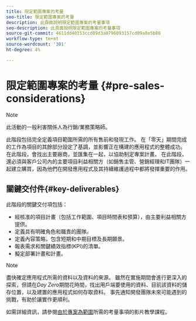 ```yaml
---
title: 限定範圍專案的考量
seo-title: 限定範圍專案的考量
description: 此頁面說明限定範圍專案的考量事項
seo-description: 此頁面說明限定範圍專案的考量事項
source-git-commit: 4611dd40153ccd09d3a0796093157cd09a8e5b80
workflow-type: tm+mt
source-wordcount: '301'
ht-degree: 4%

---
```



# 限定範圍專案的考量 {#pre-sales-considerations}

>[!NOTE]
>此活動的一般利害關係人為行銷/業務策略師。

此階段包括完全定義項目範圍所需的所有售前和發現工作。 在「零天」期間完成的工作為項目的其餘部分設定了基調，並影響正在構建的應用程式的整體成功。
在此階段，會找出主要廠商，並匯集在一起，以協助制定專案計畫。 在此階段，還必須與客戶公司內的主要項目利益相關方（如銷售主管、營銷經理和IT團隊）一起建立購買，因為他們在開發應用程式及其持續維護過程中都將發揮重要的作用。

## 關鍵交付件{#key-deliverables}

此階段的關鍵交付項包括：

* 經核准的項目計畫（包括工作範圍、項目時間表和預算），由主要利益相關方提供。
* 定義具有明確角色和職責的團隊。
* 定義內容策略，包含短期和中期目標及長期願景。
* 報表需求和關鍵績效指標(KPI)的清單。
* 擬定部署計畫和計畫。

>[!NOTE]
>
>盡快確定應用程式所需的資料以及資料的來源。 雖然在實施期間會進行更深入的探索，但請在&#x200B;*Day Zero*&#x200B;期間花時間，找出用戶端要使用的資料、目前該資料的儲存位置，以及建置的應用程式如何存取資料。 事先通知開發團隊未來可能遇到的挑戰，有助於讓實作更順利。

如需詳細資訊，請參閱[由於專案為範圍](https://helpx.adobe.com/experience-manager/6-5/screens/using/project-considerations.html)所需的考量事項的影片教學課程。
